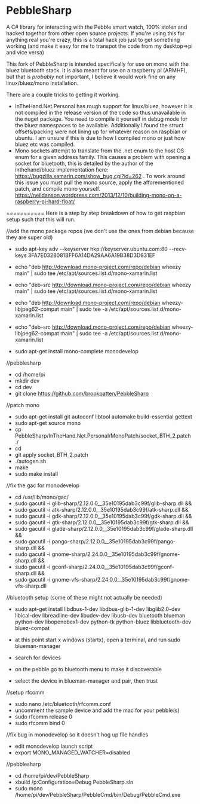 PebbleSharp
===========

A C# library for interacting with the Pebble smart watch, 100% stolen and hacked togethor from other open source projects.
If you're using this for anything real you're crazy, this is a total hack job just to get something working (and make it easy for me to transpot the code from my desktop=>pi and vice versa)

This fork of PebbleSharp is intended specifically for use on mono with the bluez bluetooth stack.
It is also meant for use on a raspberry pi (ARMHF), but that is *probably* not important, I believe it would work fine on any linux/bluez/mono installation.

There are a couple tricks to getting it working.
* InTheHand.Net.Personal has rough support for linux/bluez, however it is not compiled in the release version of the code so thus unavailable in the nuget package.  You need to compile it yourself in debug mode for the bluez namespaces to be available.  Additionally I found the struct offsets/packing were not lining up for whatever reason on raspbian or ubuntu.  I am unsure if this is due to how I compiled mono or just how bluez etc was compiled.
* Mono sockets attempt to translate from the .net enum to the host OS enum for a given address family.  This causes a problem with opening a socket for bluetooth, this is detailed by the author of the inthehand/bluez implementation here: https://bugzilla.xamarin.com/show_bug.cgi?id=262 .  To work around this issue you must pull the mono source, apply the afforementioned patch, and compile mono yourself. https://neildanson.wordpress.com/2013/12/10/building-mono-on-a-raspberry-pi-hard-float/

===========
Here is a step by step breakdown of how to get raspbian setup such that this will run.


//add the mono package repos (we don't use the ones from debian because they are super old)
* sudo apt-key adv --keyserver hkp://keyserver.ubuntu.com:80 --recv-keys 3FA7E0328081BFF6A14DA29AA6A19B38D3D831EF
* echo "deb http://download.mono-project.com/repo/debian wheezy main" | sudo tee /etc/apt/sources.list.d/mono-xamarin.list
* echo "deb-src http://download.mono-project.com/repo/debian wheezy main" | sudo tee /etc/apt/sources.list.d/mono-xamarin.list
* echo "deb http://download.mono-project.com/repo/debian wheezy-libjpeg62-compat main" | sudo tee -a /etc/apt/sources.list.d/mono-xamarin.list
* echo "deb-src http://download.mono-project.com/repo/debian wheezy-libjpeg62-compat main" | sudo tee -a /etc/apt/sources.list.d/mono-xamarin.list

* sudo apt-get install mono-complete monodevelop

//pebblesharp
* cd /home/pi
* mkdir dev
* cd dev
* git clone https://github.com/brookpatten/PebbleSharp

//patch mono
* sudo apt-get install git autoconf libtool automake build-essential gettext
* sudo apt-get source mono
* cp PebbleSharp/InTheHand.Net.Personal/MonoPatch/socket_BTH_2.patch ./<mono>
* cd <mono>
* git apply socket_BTH_2.patch
* ./autogen.sh
* make
* sudo make install

//fix the gac for monodevelop
* cd /usr/lib/mono/gac/
* sudo gacutil -i glib-sharp/2.12.0.0__35e10195dab3c99f/glib-sharp.dll &&
* sudo gacutil -i atk-sharp/2.12.0.0__35e10195dab3c99f/atk-sharp.dll &&
* sudo gacutil -i gdk-sharp/2.12.0.0__35e10195dab3c99f/gdk-sharp.dll &&
* sudo gacutil -i gtk-sharp/2.12.0.0__35e10195dab3c99f/gtk-sharp.dll &&
* sudo gacutil -i glade-sharp/2.12.0.0__35e10195dab3c99f/glade-sharp.dll &&
* sudo gacutil -i pango-sharp/2.12.0.0__35e10195dab3c99f/pango-sharp.dll &&
* sudo gacutil -i gnome-sharp/2.24.0.0__35e10195dab3c99f/gnome-sharp.dll && 
* sudo gacutil -i gconf-sharp/2.24.0.0__35e10195dab3c99f/gconf-sharp.dll &&
* sudo gacutil -i gnome-vfs-sharp/2.24.0.0__35e10195dab3c99f/gnome-vfs-sharp.dll

//bluetooth setup (some of these might not actually be needed)
* sudo apt-get install libdbus-1-dev libdbus-glib-1-dev libglib2.0-dev libical-dev libreadline-dev libudev-dev libusb-dev bluetooth blueman python-dev libopenobex1-dev python-tk python-bluez libbluetooth-dev bluez-compat

* at this point start x windows (startx), open a terminal, and run sudo blueman-manager
* search for devices
* on the pebble go to bluetooth menu to make it discoverable
* select the device in blueman-manager and pair, then trust

//setup rfcomm
* sudo nano /etc/bluetooth/rfcomm.conf
* uncomment the sample device and add the mac for your pebble(s)
* sudo rfcomm release 0
* sudo rfcomm bind 0

//fix bug in monodevelop so it doesn't hog up file handles
* edit monodevelop launch script
* export MONO_MANAGED_WATCHER=disabled

//pebblesharp
* cd /home/pi/dev/PebbleSharp
* xbuild /p:Configuration=Debug PebbleSharp.sln
* sudo mono /home/pi/dev/PebbleSharp/PebbleCmd/bin/Debug/PebbleCmd.exe
